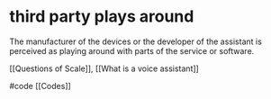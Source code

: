 # third party plays around
The manufacturer of the devices or the developer of the assistant is perceived as playing around with parts of the service or software.

[[Questions of Scale]], [[What is a voice assistant]]

#code [[Codes]]